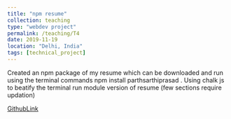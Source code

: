 ```yaml
---
title: "npm resume"
collection: teaching
type: "webdev project"
permalink: /teaching/T4
date: 2019-11-19
location: "Delhi, India"
tags: [technical_project]
---
```


Created an npm package of my resume which can be downloaded and run using the terminal commands npm install parthsarthiprasad . Using chalk js to beatify the terminal run module version of resume (few sections require updation)

[GithubLink](https://github.com/parthsarthiprasad/npmresume)